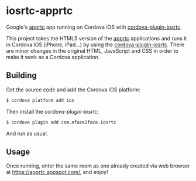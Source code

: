 # iosrtc-apprtc

Google's [apprtc](https://github.com/webrtc/apprtc) app running on Cordova iOS with [cordova-plugin-iosrtc](https://github.com/eface2face/cordova-plugin-iosrtc).

This project takes the HTML5 version of the [apprtc](https://apprtc.appspot.com/) applications and runs it in Cordova iOS (iPhone, iPad...) by using the [cordova-plugin-iosrtc](https://github.com/eface2face/cordova-plugin-iosrtc). There are minor changes in the original HTML, JavaScript and CSS in order to make it work as a Cordova application.


## Building

Get the source code and add the Cordova iOS platform:

```bash
$ cordova platform add ios
```

Then install the *cordova-plugin-iosrtc*:

```bash
$ cordova plugin add com.eface2face.iosrtc
```

And run as usual.


## Usage

Once running, enter the same room as one already created via web browser at https://apprtc.appspot.com/, and enjoy!
